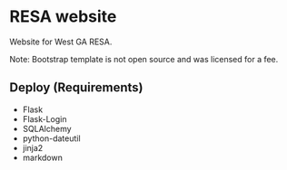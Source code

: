 RESA website
============
Website for West GA RESA. 

Note: Bootstrap template is not open source and was licensed for a fee. 

Deploy (Requirements)
---------------------
* Flask
* Flask-Login
* SQLAlchemy
* python-dateutil
* jinja2
* markdown
